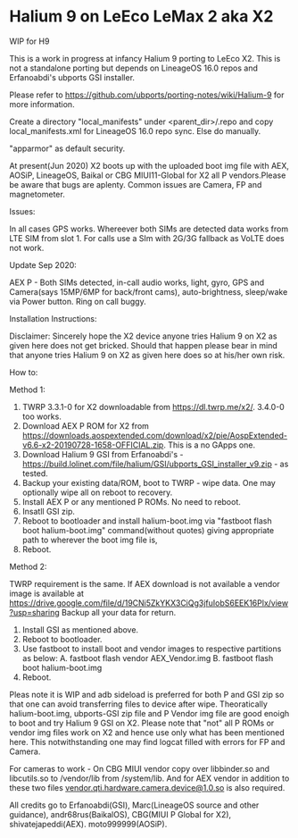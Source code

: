 # Halium 9 on LeEco LeMax 2 aka X2
WIP for H9

This is a work in progress at infancy Halium 9 porting to LeEco X2. This is not a standalone porting but depends on 
LineageOS 16.0 repos and Erfanoabdi's ubports GSI installer.

Please refer to https://github.com/ubports/porting-notes/wiki/Halium-9 for more information.

Create a directory "local_manifests" under <parent_dir>/.repo and copy local_manifests.xml for LineageOS 16.0 repo sync. Else do manually.

"apparmor" as default security. 

At present(Jun 2020) X2 boots up with the uploaded boot img file with AEX, AOSiP, LineageOS, Baikal or CBG MIUI11-Global for X2 all P vendors.Please be aware that bugs are aplenty. Common issues are Camera, FP and magnetometer.

Issues: 

In all cases GPS works. Whereever both SIMs are detected data works from LTE SIM from slot 1. For calls use a SIm with 2G/3G fallback as VoLTE does not work.

Update Sep 2020:

AEX P - Both SIMs detected, in-call audio works, light, gyro, GPS and Camera(says 15MP/6MP for back/front cams), auto-brightness, sleep/wake via Power button. Ring on call buggy.

Installation Instructions:

Disclaimer: Sincerely hope the X2 device anyone tries Halium 9 on X2 as given here does not get bricked. Should that happen please bear in mind that anyone tries Halium 9 on X2 as given here does so at his/her own risk.

How to:

Method 1:

1. TWRP 3.3.1-0 for X2 downloadable from https://dl.twrp.me/x2/. 3.4.0-0 too works.
2. Download AEX P ROM for X2 from https://downloads.aospextended.com/download/x2/pie/AospExtended-v6.6-x2-20190728-1658-OFFICIAL.zip. This is a no GApps one.
3. Download Halium 9 GSI from Erfanoabdi's - https://build.lolinet.com/file/halium/GSI/ubports_GSI_installer_v9.zip - as tested.
4. Backup your existing data/ROM, boot to TWRP - wipe data. One may optionally wipe all on reboot to recovery.
5. Install AEX P or any mentioned P ROMs. No need to reboot.
6. Insatll GSI zip.
7. Reboot to bootloader and install halium-boot.img via "fastboot flash boot halium-boot.img" command(without quotes) giving appropriate path to wherever the boot img file is,
8. Reboot.

Method 2: 

TWRP requirement is the same. If AEX download is not available a vendor image is available at https://drive.google.com/file/d/19CNi5ZkYKX3CiQg3jfuIobS6EEK16Plx/view?usp=sharing
Backup all your data for return.
          
1. Install GSI as mentioned above.
2. Reboot to bootloader.
3. Use fastboot to install boot and vendor images to respective partitions as below:
   A. fastboot flash vendor AEX_Vendor.img
   B. fastboot flash boot halium-boot.img
4. Reboot.


Pleas note it is WIP and adb sideload is preferred for both P and GSI zip so that one can avoid transferring files to device after wipe. Theoratically halium-boot.img, ubports-GSI zip file and P Vendor img file are good enoigh to boot and try Halium 9 GSI on X2. Please note that "not" all P ROMs or vendor img files work on X2 and hence use only what has been mentioned here. This notwithstanding one may find logcat filled with errors for FP and Camera.

For cameras to work - On CBG MIUI vendor copy over libbinder.so and libcutils.so to /vendor/lib from /system/lib. And for AEX vendor in addition to these two files vendor.qti.hardware.camera.device@1.0.so is also required.

All credits go to Erfanoabdi(GSI), Marc(LineageOS source and other guidance), andr68rus(BaikalOS), CBG(MIUI P Global for X2), shivatejapeddi(AEX). moto999999(AOSiP).

